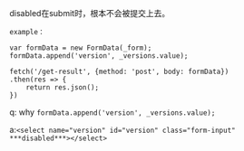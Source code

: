 disabled在submit时，根本不会被提交上去。

    example：
    
    var formData = new FormData(_form);
    formData.append('version', _versions.value);
    
    fetch('/get-result', {method: 'post', body: formData})
    .then(res => {
    	return res.json();
    })
    

    
q: why `formData.append('version', _versions.value);`

a:`<select name="version" id="version" class="form-input" ***disabled***></select>`
